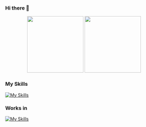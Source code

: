 ### Hi there 👋

<div align="center">
  <img height="180em" src="https://github-readme-stats.vercel.app/api?username=deathCodeDevelop&show_icons=true&theme=dracula&include_all_commits=true&count_private=true&hide_border=true"/>
  <img height="180em" src="https://github-readme-stats.vercel.app/api/top-langs/?username=deathCodeDevelop&exclude_repo=AdminPanel&count_private=true&langs_count=10&layout=compact&role=OWNER,ORGANIZATION_MEMBER,COLLABORATOR&theme=dracula&hide_border=true"/>
</div>

### My Skills
[![My Skills](https://skillicons.dev/icons?i=cpp,cs,dotnet,html,css,js,ts,sass,bootstrap,docker,unity,python)](https://skillicons.dev)

### Works in
[![My Skills](https://skillicons.dev/icons?i=visualstudio,vscode)](https://skillicons.dev)

